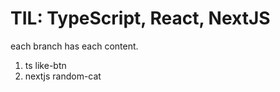 # TIL: TypeScript, React, NextJS

each branch has each content.

1. ts like-btn
2. nextjs random-cat
